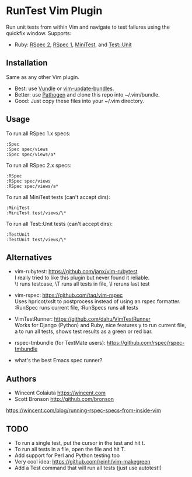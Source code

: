 # RunTest Vim Plugin

Run unit tests from within Vim and navigate to test failures using the quickfix window.  Supports:

* Ruby: [RSpec 2](http://relishapp.com/rspec),
    [RSpec 1](http://rspec.info/),
    [MiniTest](https://github.com/seattlerb/minitest), and
    [Test::Unit](http://stdlib.rubyonrails.org/libdoc/test/unit/rdoc/classes/Test/Unit.html)


## Installation

Same as any other Vim plugin.

 * Best: use [Vundle](http://github.com/gmarik/vundle) or
   [vim-update-bundles](http://github.com/bronson/vim-update-bundles).
 * Better: use [Pathogen](http://www.vim.org/scripts/script.php?script_id=2332) and clone this repo into ~/.vim/bundle.
 * Good: Just copy these files into your ~/.vim directory.


## Usage

To run all RSpec 1.x specs:

    :Spec
    :Spec spec/views
    :Spec spec/views/a*

To run all RSpec 2.x specs:

    :RSpec
    :RSpec spec/views
    :RSpec spec/views/a*

To run all MiniTest tests (can't accept dirs):

    :MiniTest
    :MiniTest test/views/\*

To run all Test::Unit tests (can't accept dirs):

    :TestUnit
    :TestUnit test/views/\*


## Alternatives

* vim-rubytest: <https://github.com/janx/vim-rubytest><br/>
    I really tried to like this plugin but never found it reliable.<br/>
    \t runs testcase, \T runs all tests in file, \l reruns last test

* vim-rspec: <https://github.com/taq/vim-rspec><br/>
    Uses hpricot/xslt to postprocess instead of using an rspec formatter.<br/>
    :RunSpec runs current file, :RunSpecs runs all tests

* VimTestRunner: <https://github.com/dahu/VimTestRunner><br/>
    Works for Django (Python) and Ruby, nice features
    <leader>y to run current file, <leader>a to run all tests, shows test results as a green or red bar.

* rspec-tmbundle (for TextMate users): <https://github.com/rspec/rspec-tmbundle>

* what's the best Emacs spec runner?


## Authors

 * Wincent Colaiuta <https://wincent.com>
 * Scott Bronson <http://github.com/bronson>

<https://wincent.com/blog/running-rspec-specs-from-inside-vim>


## TODO

 * To run a single test, put the cursor in the test and hit <leader>t.
 * To run all tests in a file, open the file and hit <leader>T.
 * Add support for Perl and Python testing too
 * Very cool idea: <https://github.com/reinh/vim-makegreen>
 * Add a Test command that will run all tests (just use autotest!)

